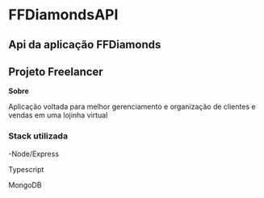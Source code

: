 # FFDiamondsAPI

<h2>Api da aplicação FFDiamonds</h2>

<h2>Projeto Freelancer</h2>

<strong>Sobre</strong>

<p>Aplicação voltada para melhor gerenciamento e organização de clientes e vendas em uma lojinha virtual</p>

<h3>Stack utilizada </h3>
<p>-Node/Express</p>
<p>Typescript</p>
<p>MongoDB</p>
